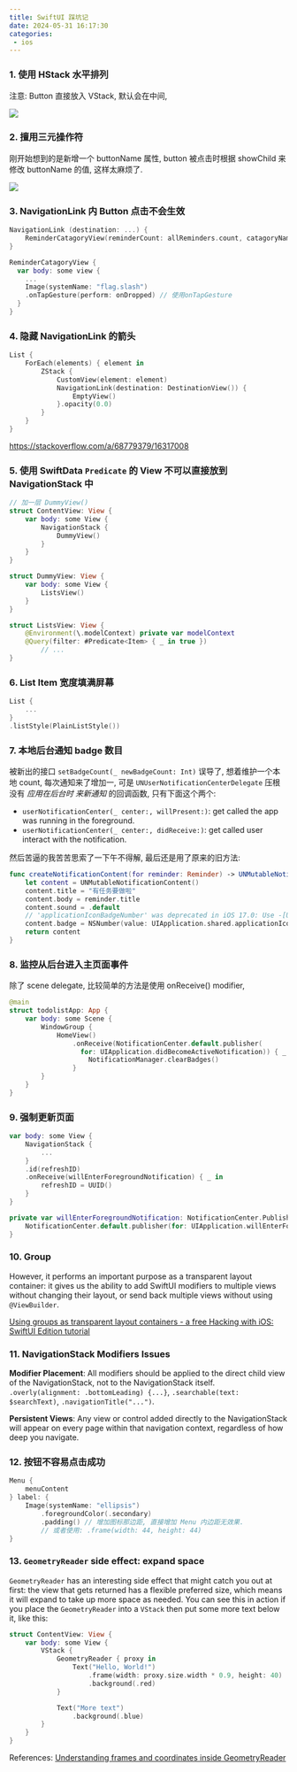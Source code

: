 ```yaml
---
title: SwiftUI 踩坑记
date: 2024-05-31 16:17:30
categories:
 - ios
---
```


### 1. 使用 HStack 水平排列

注意: Button 直接放入 VStack, 默认会在中间, 

![](https://pub-2a6758f3b2d64ef5bb71ba1601101d35.r2.dev/blogs/2024/06/2f90b40d6bfa9c748e1f9dce5ec3a737.jpg)

### 2. 擅用三元操作符

刚开始想到的是新增一个 buttonName 属性, button 被点击时根据 showChild 来修改 buttonName 的值, 这样太麻烦了. 

![](https://pub-2a6758f3b2d64ef5bb71ba1601101d35.r2.dev/blogs/2024/06/e782ef3efeb84ce96b8952fa9ee20d46.jpg)

### 3. NavigationLink 内 Button 点击不会生效

```swift
NavigationLink (destination: ...) {
    ReminderCatagoryView(reminderCount: allReminders.count, catagoryName: "All")
}

ReminderCatagoryView {
  var body: some view {
    ...
    Image(systemName: "flag.slash")
    .onTapGesture(perform: onDropped) // 使用onTapGesture
  }
}
```

### 4. 隐藏 NavigationLink 的箭头

```swift
List { 
    ForEach(elements) { element in
        ZStack {
            CustomView(element: element)
            NavigationLink(destination: DestinationView()) {
                EmptyView()
            }.opacity(0.0)
        }
    }
}
```

https://stackoverflow.com/a/68779379/16317008

### 5. 使用 SwiftData `Predicate` 的 View 不可以直接放到 NavigationStack 中

```swift
// 加一层 DummyView()
struct ContentView: View {
    var body: some View {
        NavigationStack {
            DummyView()
        }
    }
}

struct DummyView: View {
    var body: some View {
        ListsView()
    }
}

struct ListsView: View {
    @Environment(\.modelContext) private var modelContext
    @Query(filter: #Predicate<Item> { _ in true }) 
		// ...
}
```

### 6. List Item 宽度填满屏幕

```swift
List {
    ...
}
.listStyle(PlainListStyle())
```

### 7. 本地后台通知 badge 数目

被新出的接口 `setBadgeCount(_ newBadgeCount: Int)` 误导了, 想着维护一个本地 count, 每次通知来了增加一, 可是 `UNUserNotificationCenterDelegate` 压根没有 *应用在后台时 来新通知* 的回调函数, 只有下面这个两个: 

- `userNotificationCenter(_ center:, willPresent:)`: get called the app was running in the foreground.
- `userNotificationCenter(_ center:, didReceive:)`: get called user interact with the notification.

然后苦逼的我苦苦思索了一下午不得解, 最后还是用了原来的旧方法:

```swift
func createNotificationContent(for reminder: Reminder) -> UNMutableNotificationContent {
    let content = UNMutableNotificationContent()
    content.title = "有任务要做啦"
    content.body = reminder.title
    content.sound = .default
    // 'applicationIconBadgeNumber' was deprecated in iOS 17.0: Use -[UNUserNotificationCenter setBadgeCount:withCompletionHandler:] instead. 
    content.badge = NSNumber(value: UIApplication.shared.applicationIconBadgeNumber + 1)
    return content
}
```

### 8. 监控从后台进入主页面事件

除了 scene delegate, 比较简单的方法是使用 onReceive() modifier, 

```swift
@main
struct todolistApp: App {
    var body: some Scene {
        WindowGroup {
            HomeView()
                .onReceive(NotificationCenter.default.publisher(
                  for: UIApplication.didBecomeActiveNotification)) { _ in
                    NotificationManager.clearBadges()
                }
        }
    }
}

```

### 9. 强制更新页面

```swift
var body: some View {
    NavigationStack {
        ...
    }
    .id(refreshID)
    .onReceive(willEnterForegroundNotification) { _ in
        refreshID = UUID()
    }
}

private var willEnterForegroundNotification: NotificationCenter.Publisher {
    NotificationCenter.default.publisher(for: UIApplication.willEnterForegroundNotification)
}
```

### 10. Group

However, it performs an important purpose as a transparent layout container: it gives us the ability to add SwiftUI modifiers to multiple views without changing their layout, or send back multiple views without using `@ViewBuilder`.

[Using groups as transparent layout containers - a free Hacking with iOS: SwiftUI Edition tutorial](https://www.hackingwithswift.com/books/ios-swiftui/using-groups-as-transparent-layout-containers)

### 11. NavigationStack Modifiers Issues

**Modifier Placement**: All modifiers should be applied to the direct child view of the NavigationStack, not to the NavigationStack itself. `.overly(alignment: .bottomLeading) {...}`, `.searchable(text: $searchText)`, `.navigationTitle("...")`. 

**Persistent Views**: Any view or control added directly to the NavigationStack will appear on every page within that navigation context, regardless of how deep you navigate.

### 12. 按钮不容易点击成功

```swift
Menu {
    menuContent
} label: {
    Image(systemName: "ellipsis")
        .foregroundColor(.secondary)
        .padding() // 增加图标那边距, 直接增加 Menu 内边距无效果. 
        // 或者使用: .frame(width: 44, height: 44)
}
```

### 13. `GeometryReader`  side effect: expand space 

`GeometryReader` has an interesting side effect that might catch you out at first: the view that gets returned has a flexible preferred size, which means it will expand to take up more space as needed. You can see this in action if you place the `GeometryReader` into a `VStack` then put some more text below it, like this:

```swift
struct ContentView: View {
    var body: some View {
        VStack {
            GeometryReader { proxy in
                Text("Hello, World!")
                    .frame(width: proxy.size.width * 0.9, height: 40)
                    .background(.red)
            }

            Text("More text")
                .background(.blue)
        }
    }
}
```

References: [Understanding frames and coordinates inside GeometryReader](https://www.hackingwithswift.com/books/ios-swiftui/understanding-frames-and-coordinates-inside-geometryreader)

